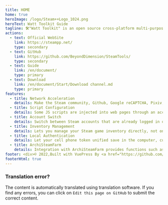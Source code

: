```yaml
---
title: HOME
home: true
heroImage: /logo/Steam++Logo_1024.png
heroText: Watt Toolkit Guide
tagline: 🛠️"Watt Toolkit" is an open source cross-platform multi-purpose Steam toolkit. (formerly steam++)
actions:
  - text: Official WebSite
    link: https://steampp.net/
    type: secondary
  - text: GitHub
    link: https://github.com/BeyondDimension/SteamTools/
    type: secondary
  - text: Guide
    link: /en/document/
    type: primary
  - text: Download
    link: /en/document/Start/Download channel.md
    type: primary
features:
  - title: Network Acceleration 
    details: Make the Steam community, Github, Google reCAPTCHA, Pixiv, Discord, Twitch and other domestic hard-to-access pages accessible properly. Functions similar to Steamcommunity 302, using Titanium-Web-Proxy open source project for local anti-generation.
  - title: Script Configuration 
    details: Some JS scripts are injected into web pages through an acceleration service that intercepts web requests, providing functionality similar to that of a web plugin
  - title: Account Switch
    details: Switch between Steam accounts that are already logged in on the current PC with one click, and manage features such as sorting your home shared library.
  - title: Inventory Management
    details: Lets you manage your Steam game inventory directly, not only by downloading older Steam games, but also by managing Steam game achievements directly, supporting unlocked achievements and unlocked achievements.
  - title: Local Authentication
    details: Let your cell phone token unified save in the computer, currently only support Steam token, later will develop support more token types with cloud synchronization token.
  - title: ArchiSteamFarm
    details: Integration with ArchiSteamFarm provides functions such as hanging and dropping Steam Collectible Cards within the app.
footer: <div>© 2022,Built with VuePress By <a href="https://github.com/XTsat">XTsat</a></div><div><a href="https://github.com/XTsat/SteamTools-Guide">If you think this guide is useful, you can click this link to Github and order a Star⭐</a></div><br/><div>This guide is an amateur project and does not hold any trademarks.</div><div>All trademarks are the property of their respective owners.</div>
footerHtml: true
---
```


### Translation error?

The content is automatically translated using translation software. If you find any errors, you can click on `Edit this page on GitHub` to submit the correct content.
<!-- 
### Name change notice

Steam++ renamed to Watt Toolkit

The guide may continue to use the original name `Steam++` as a tutorial

You can't use an unauthorized trademark on the Microsoft Store, i.e., a name similar to Steam, and you have to have proof of authorization from V to list it.
[Microsoft Store Policy](https://docs.microsoft.com/zh-cn/windows/uwp/publish/store-policies#112-content-including-names-logos-original-and-third-party)
[Reason for off shelf]([/Change-name/QQ图片20220512025429.png](https://raw.githubusercontent.com/XTsat/SteamTools-Guide/56b2364c72c7adb1f91f1582ea2fb0239ece11d4/docs/.vuepress/public/Change-name/QQ%E5%9B%BE%E7%89%8720220512025429.png)) -->
